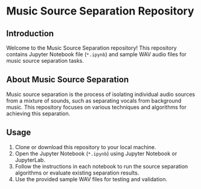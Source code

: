 # Music Source Separation Repository

## Introduction
Welcome to the Music Source Separation repository! This repository contains Jupyter Notebook file (`*.ipynb`) and sample WAV audio files for music source separation tasks.

## About Music Source Separation
Music source separation is the process of isolating individual audio sources from a mixture of sounds, such as separating vocals from background music. This repository focuses on various techniques and algorithms for achieving this separation.


## Usage
1. Clone or download this repository to your local machine.
2. Open the Jupyter Notebook (`*.ipynb`) using Jupyter Notebook or JupyterLab.
3. Follow the instructions in each notebook to run the source separation algorithms or evaluate existing separation results.
4. Use the provided sample WAV files for testing and validation.

